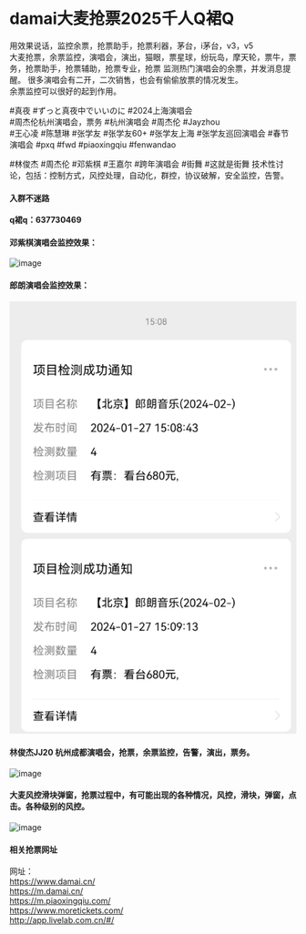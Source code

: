 
# damai大麦抢票2025千人Q裙Q
用效果说话，监控余票，抢票助手，抢票利器，茅台，i茅台，v3，v5  
大麦抢票，余票监控，演唱会，演出，猫眼，票星球，纷玩岛，摩天轮，票牛，票务，抢票助手，抢票辅助，抢票专业，抢票
监测热门演唱会的余票，并发消息提醒。
很多演唱会有二开，二次销售，也会有偷偷放票的情况发生。  
余票监控可以很好的起到作用。  

#真夜  #ずっと真夜中でいいのに #2024上海演唱会  
#周杰伦杭州演唱会，票务 #杭州演唱会 #周杰伦 #Jayzhou   
#王心凌 #陈慧琳 #张学友 #张学友60+ #张学友上海 #张学友巡回演唱会 #春节演唱会 #pxq #fwd #piaoxingqiu #fenwandao    

#林俊杰 #周杰伦 #邓紫棋 #王嘉尔 #跨年演唱会 #街舞 #这就是街舞
技术性讨论，包括：控制方式，风控处理，自动化，群控，协议破解，安全监控，告警。

#### 入群不迷路  
<strong>q裙q：637730469 </strong>   

#### 邓紫棋演唱会监控效果：  
![image](dzq-yupiao.jpg)  

#### 郎朗演唱会监控效果：  
![image](yupiao.jpg)  

#### 林俊杰JJ20 杭州成都演唱会，抢票，余票监控，告警，演出，票务。  
![image](jj20.webp)  


#### 大麦风控滑块弹窗，抢票过程中，有可能出现的各种情况，风控，滑块，弹窗，点击。各种级别的风控。  
![image](multi_phones-min.gif)    


#### 相关抢票网址
网址：  
https://www.damai.cn/  
https://m.damai.cn/  
https://m.piaoxingqiu.com/     
https://www.moretickets.com/  
http://app.livelab.com.cn/#/ 


